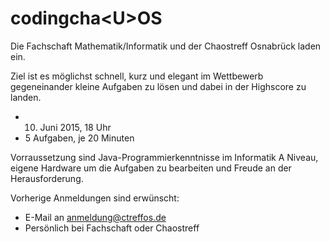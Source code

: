 codingcha&lt;U&gt;OS
====================

Die Fachschaft Mathematik/Informatik und der Chaostreff Osnabrück laden ein.

Ziel ist es möglichst schnell, kurz und elegant im Wettbewerb gegeneinander
kleine Aufgaben zu lösen und dabei in der Highscore zu landen.

 - 10. Juni 2015, 18 Uhr
 - 5 Aufgaben, je 20 Minuten

Vorraussetzung sind Java-Programmierkenntnisse im Informatik A Niveau, eigene
Hardware um die Aufgaben zu bearbeiten und Freude an der Herausforderung.

Vorherige Anmeldungen sind erwünscht:

 - E-Mail an anmeldung@ctreffos.de
 - Persönlich bei Fachschaft oder Chaostreff
